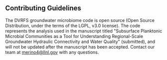 ## Contributing Guidelines

The DVRFS groundwater microbiome code is open source (Open Source Distribution, under the terms of the LGPL, v3.0 license). The code represents the analysis used in the manuscript titled "Subsurface Planktonic Microbial Communities as a Tool for Understanding Regional-Scale Groundwater Hydraulic Connectivity and Water Quality" (submitted), and will not be updated after the manuscript has been accepted. Contact our team at merino4@llnl.gov with any questions.
